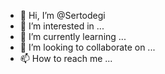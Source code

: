 - 👋 Hi, I’m @Sertodegi
- 👀 I’m interested in ...
- 🌱 I’m currently learning ...
- 💞️ I’m looking to collaborate on ...
- 📫 How to reach me ...

<!---
Sertodegi/Sertodegi is a ✨ special ✨ repository because its `README.md` (this file) appears on your GitHub profile.
You can click the Preview link to take a look at your changes.
--->
